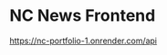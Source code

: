 # NC News Frontend

https://nc-portfolio-1.onrender.com/api

<!-- 
Task 1 - CORE: Create a React project and a public repo ✅ Submitted PR ✅

Task 2 - CORE: Enable CORS on BE repo ✅ Submitted PR ✅

Task 3 - CORE: Planning ✅ Submitted PR

Task 4 - CORE: View a list of all articles

Task 5 - CORE: View an individual article

Task 6 - CORE: View a list of comments associated with an article

Task 7 - CORE: Vote on an article

Task 8 - CORE: Post a new comment to an existing article

Task 9 - CORE: Delete comments

Task 10 - CORE: View a separate page for each topic with a list of related articles

Task 11 - CORE: Sort articles

Task 12 - CORE: Error handling

Task 13 - CORE: Deploy app

Task 14 - CORE: Write a README 
-->